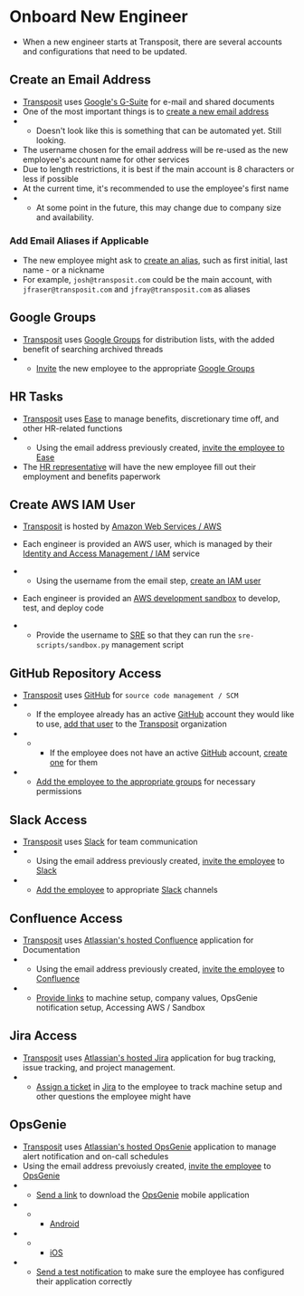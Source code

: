 # Onboard New Engineer
* When a new engineer starts at Transposit, there are several accounts and configurations that need to be updated.

## Create an Email Address
* [Transposit](https://www.transposit.com) uses [Google's G-Suite](https://gsuite.google.com/intl/en_ca/) for e-mail and shared documents
* One of the most important things is to [create a new email address](https://console.transposit.com/mc/t/transposit/actions/create_transposit_email)
* * Doesn't look like this is something that can be automated yet. Still looking.
* The username chosen for the email address will be re-used as the new employee's account name for other services
* Due to length restrictions, it is best if the main account is 8 characters or less if possible
* At the current time, it's recommended to use the employee's first name
* * At some point in the future, this may change due to company size and availability.

### Add Email Aliases if Applicable
* The new employee might ask to [create an alias](https://console.transposit.com/mc/t/transposit/actions/add_transposit_email_alias), such as first initial, last name - or a nickname
* For example, `josh@transposit.com` could be the main account, with `jfraser@transposit.com` and `jfray@transposit.com` as aliases

## Google Groups
* [Transposit](https://www.transposit.com) uses [Google Groups](https://support.google.com/a/users/answer/9304805?hl=en) for distribution lists, with the added benefit of searching archived threads
* * [Invite](https://console.transposit.com/mc/t/transposit/actions/invite_user_to_google_groups) the new employee to the appropriate [Google Groups](https://support.google.com/a/users/answer/9304805?hl=en)

## HR Tasks
* [Transposit](https://www.transposit.com) uses [Ease](https://www.ease.com) to manage benefits, discretionary time off, and other HR-related functions
* * Using the email address previously created, [invite the employee to Ease](https://www.transposit.com)
* The [HR representative](mailto:hr@transposit.com) will have the new employee fill out their employment and benefits paperwork

## Create AWS IAM User
* [Transposit](https://www.transposit.com) is hosted by [Amazon Web Services / AWS](https://aws.amazon.com)
* Each engineer is provided an AWS user, which is managed by their [Identity and Access Management / IAM](https://www.amazonaws.cn/en/iam/) service
* * Using the username from the email step, [create an IAM user](https://console.transposit.com/mc/t/transposit/actions/create_iam_user)

* Each engineer is provided an [AWS development sandbox](https://transposit.atlassian.net/wiki/spaces/DEV/pages/310706177/Sandbox+AWS+Accounts) to develop, test, and deploy code
* * Provide the username to [SRE](mailto:sre@transposit.com) so that they can run the `sre-scripts/sandbox.py` management script

## GitHub Repository Access
* [Transposit](https://www.transposit.com) uses [GitHub](https://www.github.com) for `source code management / SCM`
* * If the employee already has an active [GitHub](https://www.github.com) account they would like to use, [add that user](https://console.transposit.com/mc/t/transposit/actions/add_github_user_to_transposit) to the [Transposit](https://www.github.com/transposit) organization
* * * If the employee does not have an active [GitHub](https://www.github.com) account, [create one](https://console.transposit.com/mc/t/transposit/actions/create_github_user) for them
* * [Add the employee to the appropriate groups](https://console.transposit.com/mc/t/transposit/actions/add_github_user_to_groups) for necessary permissions

## Slack Access
* [Transposit](https://www.transposit.com) uses [Slack](https://www.slack.com) for team communication
* * Using the email address previously created, [invite the employee](https://console.transposit.com/mc/t/transposit/actions/invite_user_to_slack) to [Slack](https://www.slack.com)
* * [Add the employee](https://console.transposit.com/mc/t/transposit/actions/add_slack_user_to_channels) to appropriate [Slack](https://www.slack.com) channels

## Confluence Access
* [Transposit](https://www.transposit.com) uses [Atlassian's hosted Confluence](https://www.atlassian.com/software/confluence) application for Documentation
* * Using the email address previously created, [invite the employee](https://www.transposit.com) to [Confluence](https://www.atlassian.com/software/confluence)
* * [Provide links](https://www.transposit.com) to machine setup, company values, OpsGenie notification setup, Accessing AWS / Sandbox

## Jira Access
* [Transposit](https://www.transposit.com) uses [Atlassian's hosted Jira](https://www.atlassian.com/software/jira) application for bug tracking, issue tracking, and project management.
* * [Assign a ticket](https://www.transposit.com) in [Jira](https://www.atlassian.com/software/jira) to the employee to track machine setup and other questions the employee might have

## OpsGenie
* [Transposit](https://www.transposit.com) uses [Atlassian's hosted OpsGenie](https://www.atlassian.com/software/opsgenie) application to manage alert notification and on-call schedules
* Using the email address prevoiusly created, [invite the employee](https://www.transposit.com) to [OpsGenie](https://www.atlassian.com/software/opsgenie)
* * [Send a link](https://www.transposit.com) to download the [OpsGenie](https://www.atlassian.com/software/opsgenie) mobile application
* * * [Android](https://play.google.com/store/apps/details?id=com.ifountain.opsgenie&hl=en_US)
* * * [iOS](https://apps.apple.com/us/app/opsgenie/id528590328)
* * [Send a test notification](https://www.transposit.com) to make sure the employee has configured their application correctly